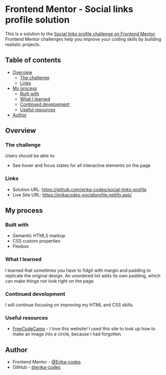 # Frontend Mentor - Social links profile solution

This is a solution to the [Social links profile challenge on Frontend Mentor](https://www.frontendmentor.io/challenges/social-links-profile-UG32l9m6dQ). Frontend Mentor challenges help you improve your coding skills by building realistic projects.

## Table of contents

- [Overview](#overview)
  - [The challenge](#the-challenge)
  - [Links](#links)
- [My process](#my-process)
  - [Built with](#built-with)
  - [What I learned](#what-i-learned)
  - [Continued development](#continued-development)
  - [Useful resources](#useful-resources)
- [Author](#author)

## Overview

### The challenge

Users should be able to:

- See hover and focus states for all interactive elements on the page

### Links

- Solution URL: https://github.com/erika-codes/social-links-profile
- Live Site URL: https://erikacodes-socialprofile.netlify.app/

## My process

### Built with

- Semantic HTML5 markup
- CSS custom properties
- Flexbox

### What I learned

I learned that sometimes you have to fidgit with margin and padding to replicate the original design. An unordered list adds its own padding, which can make things not look right on the page.

### Continued development

I will continue focusing on improving my HTML and CSS skills.

### Useful resources

- [FreeCodeCamp](https://www.freecodecamp.org/) - I love this website! I used this site to look up how to make an image into a circle, because I had forgotten.

## Author

- Frontend Mentor - [@Erika-codes](https://www.frontendmentor.io/profile/Erika-codes)
- GitHub - [@erika-codes](https://github.com/erika-codes)
